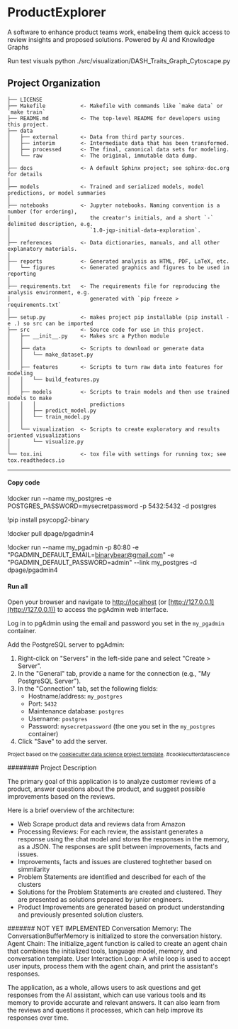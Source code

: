 ProductExplorer
==============================

A software to enhance product teams work, enabeling them quick access to review insights and proposed solutions. Powered by AI and Knowledge Graphs


Run test visuals
python ./src/visualization/DASH_Traits_Graph_Cytoscape.py

Project Organization
------------

    ├── LICENSE
    ├── Makefile           <- Makefile with commands like `make data` or `make train`
    ├── README.md          <- The top-level README for developers using this project.
    ├── data
    │   ├── external       <- Data from third party sources.
    │   ├── interim        <- Intermediate data that has been transformed.
    │   ├── processed      <- The final, canonical data sets for modeling.
    │   └── raw            <- The original, immutable data dump.
    │
    ├── docs               <- A default Sphinx project; see sphinx-doc.org for details
    │
    ├── models             <- Trained and serialized models, model predictions, or model summaries
    │
    ├── notebooks          <- Jupyter notebooks. Naming convention is a number (for ordering),
    │                         the creator's initials, and a short `-` delimited description, e.g.
    │                         `1.0-jqp-initial-data-exploration`.
    │
    ├── references         <- Data dictionaries, manuals, and all other explanatory materials.
    │
    ├── reports            <- Generated analysis as HTML, PDF, LaTeX, etc.
    │   └── figures        <- Generated graphics and figures to be used in reporting
    │
    ├── requirements.txt   <- The requirements file for reproducing the analysis environment, e.g.
    │                         generated with `pip freeze > requirements.txt`
    │
    ├── setup.py           <- makes project pip installable (pip install -e .) so src can be imported
    ├── src                <- Source code for use in this project.
    │   ├── __init__.py    <- Makes src a Python module
    │   │
    │   ├── data           <- Scripts to download or generate data
    │   │   └── make_dataset.py
    │   │
    │   ├── features       <- Scripts to turn raw data into features for modeling
    │   │   └── build_features.py
    │   │
    │   ├── models         <- Scripts to train models and then use trained models to make
    │   │   │                 predictions
    │   │   ├── predict_model.py
    │   │   └── train_model.py
    │   │
    │   └── visualization  <- Scripts to create exploratory and results oriented visualizations
    │       └── visualize.py
    │
    └── tox.ini            <- tox file with settings for running tox; see tox.readthedocs.io


--------



#### Copy code

!docker run --name my_postgres -e POSTGRES_PASSWORD=mysecretpassword -p 5432:5432 -d postgres

!pip install psycopg2-binary

!docker pull dpage/pgadmin4

!docker run --name my_pgadmin -p 80:80 -e "PGADMIN_DEFAULT_EMAIL=binarybear@gmail.com" -e 
"PGADMIN_DEFAULT_PASSWORD=admin" --link my_postgres -d dpage/pgadmin4



#### Run all

Open your browser and navigate to [http://localhost](http://localhost) (or [http://127.0.0.1](http://127.0.0.1)) to access the pgAdmin web interface.

Log in to pgAdmin using the email and password you set in the `my_pgadmin` container.

Add the PostgreSQL server to pgAdmin:

1. Right-click on "Servers" in the left-side pane and select "Create > Server".
2. In the "General" tab, provide a name for the connection (e.g., "My PostgreSQL Server").
3. In the "Connection" tab, set the following fields:
   - Hostname/address: `my_postgres`
   - Port: `5432`
   - Maintenance database: `postgres`
   - Username: `postgres`
   - Password: `mysecretpassword` (the one you set in the `my_postgres` container)
4. Click "Save" to add the server.


<p><small>Project based on the <a target="_blank" href="https://drivendata.github.io/cookiecutter-data-science/">cookiecutter data science project template</a>. #cookiecutterdatascience</small></p>


######## Project Description

The primary goal of this application is to analyze customer reviews of a product, answer questions about the product, and suggest possible improvements based on the reviews. 

Here is a brief overview of the architecture:
- Web Scrape product data and reviews data from Amazon
- Processing Reviews: For each review, the assistant generates a response using the chat model and stores the responses in the memory, as a JSON. The responses are split between improvements, facts and issues.
- Improvements, facts and issues are clustered toghtether based on simmilarity
- Problem Statements are identified and described for each of the clusters
- Solutions for the Problem Statements are created and clustered. They are presented as solutions prepared by junior engineers.
- Product Improvements are generated based on product understanding and previously presented solution clusters.


####### NOT YET IMPLEMENTED
Conversation Memory: The ConversationBufferMemory is initialized to store the conversation history.
Agent Chain: The initialize_agent function is called to create an agent chain that combines the initialized tools, language model, memory, and conversation template.
User Interaction Loop: A while loop is used to accept user inputs, process them with the agent chain, and print the assistant's responses.

The application, as a whole, allows users to ask questions and get responses from the AI assistant, which can use various tools and its memory to provide accurate and relevant answers. It can also learn from the reviews and questions it processes, which can help improve its responses over time.
